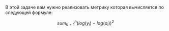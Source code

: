 В этой задаче вам нужно реализовать метрику которая вычисляется по следующей формуле:

$$sum_{k=1}^n(log(y_i) - log(a_i))^2$$
